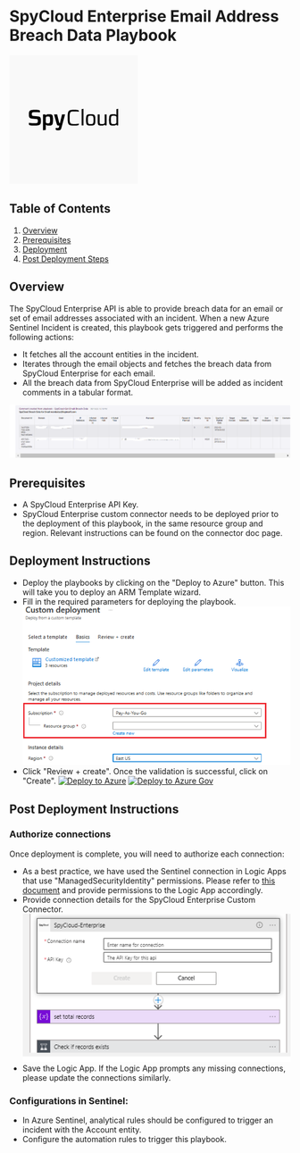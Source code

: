 # SpyCloud Enterprise Email Address Breach Data Playbook 

![SpyCloud Enterprise](images/logo.png)

## Table of Contents

1. [Overview](#overview)
2. [Prerequisites](#prerequisites)
3. [Deployment](#deployment)
4. [Post Deployment Steps](#postdeployment)


<a name="overview">

## Overview
The SpyCloud Enterprise API is able to provide breach data for an email or set of email addresses associated with an incident. When a new Azure Sentinel Incident is created, this playbook gets triggered and performs the following actions:

- It fetches all the account entities in the incident.
- Iterates through the email objects and fetches the breach data from SpyCloud Enterprise for each email.
- All the breach data from SpyCloud Enterprise will be added as incident comments in a tabular format.

![Incident Comments](images/comments.png)

<a name="prerequisites">

## Prerequisites
- A SpyCloud Enterprise API Key.
- SpyCloud Enterprise custom connector needs to be deployed prior to the deployment of this playbook, in the same resource group and region. Relevant instructions can be found on the connector doc page.

<a name="deployment">

## Deployment Instructions
- Deploy the playbooks by clicking on the "Deploy to Azure" button. This will take you to deploy an ARM Template wizard.
- Fill in the required parameters for deploying the playbook.
  ![deployment](images/deployment.png)
- Click "Review + create". Once the validation is successful, click on "Create".
[![Deploy to Azure](https://aka.ms/deploytoazurebutton)](https://portal.azure.com/#create/Microsoft.Template/uri/https%3A%2F%2Fraw.githubusercontent.com%2FAzure%2FAzure-Sentinel%2Fmaster%2FSolutions%2FSpyCloud%20Enterprise%20Protection%2FPlaybooks%2FSpyCloud-Get-Email-Breach-Data-Playbook%2Fazuredeploy.json)
[![Deploy to Azure Gov](https://aka.ms/deploytoazuregovbutton)](https://portal.azure.us/#create/Microsoft.Template/uri/https%3A%2F%2Fraw.githubusercontent.com%2FAzure%2FAzure-Sentinel%2Fmaster%2FSolutions%2FSpyCloud%20Enterprise%20Protection%2FPlaybooks%2FSpyCloud-Get-Email-Breach-Data-Playbook%2Fazuredeploy.json)

<a name="postdeployment">

## Post Deployment Instructions

### Authorize connections
Once deployment is complete, you will need to authorize each connection:
- As a best practice, we have used the Sentinel connection in Logic Apps that use "ManagedSecurityIdentity" permissions. Please refer to [this document](https://techcommunity.microsoft.com/t5/microsoft-sentinel-blog/what-s-new-managed-identity-for-azure-sentinel-logic-apps/ba-p/2068204) and provide permissions to the Logic App accordingly.
- Provide connection details for the SpyCloud Enterprise Custom Connector.
![for_each](images/for_each.png)
- Save the Logic App. If the Logic App prompts any missing connections, please update the connections similarly.

### Configurations in Sentinel:
- In Azure Sentinel, analytical rules should be configured to trigger an incident with the Account entity.
- Configure the automation rules to trigger this playbook.
